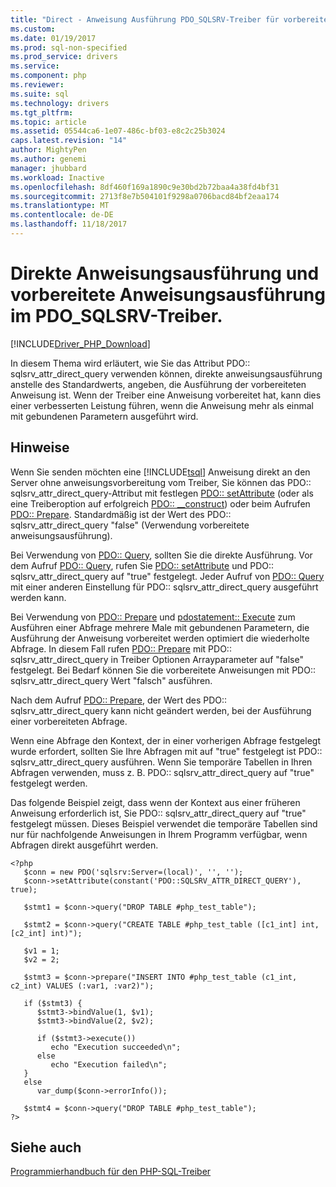 ```yaml
---
title: "Direct - Anweisung Ausführung PDO_SQLSRV-Treiber für vorbereitete Anweisungen | Microsoft Docs"
ms.custom: 
ms.date: 01/19/2017
ms.prod: sql-non-specified
ms.prod_service: drivers
ms.service: 
ms.component: php
ms.reviewer: 
ms.suite: sql
ms.technology: drivers
ms.tgt_pltfrm: 
ms.topic: article
ms.assetid: 05544ca6-1e07-486c-bf03-e8c2c25b3024
caps.latest.revision: "14"
author: MightyPen
ms.author: genemi
manager: jhubbard
ms.workload: Inactive
ms.openlocfilehash: 8df460f169a1890c9e30bd2b72baa4a38fd4bf31
ms.sourcegitcommit: 2713f8e7b504101f9298a0706bacd84bf2eaa174
ms.translationtype: MT
ms.contentlocale: de-DE
ms.lasthandoff: 11/18/2017
---
```

# <a name="direct-statement-execution-and-prepared-statement-execution-in-the-pdosqlsrv-driver"></a>Direkte Anweisungsausführung und vorbereitete Anweisungsausführung im PDO_SQLSRV-Treiber.
[!INCLUDE[Driver_PHP_Download](../../includes/driver_php_download.md)]

In diesem Thema wird erläutert, wie Sie das Attribut PDO:: sqlsrv_attr_direct_query verwenden können, direkte anweisungsausführung anstelle des Standardwerts, angeben, die Ausführung der vorbereiteten Anweisung ist.  Wenn der Treiber eine Anweisung vorbereitet hat, kann dies einer verbesserten Leistung führen, wenn die Anweisung mehr als einmal mit gebundenen Parametern ausgeführt wird.  
  
## <a name="remarks"></a>Hinweise  
Wenn Sie senden möchten eine [!INCLUDE[tsql](../../includes/tsql_md.md)] Anweisung direkt an den Server ohne anweisungsvorbereitung vom Treiber, Sie können das PDO:: sqlsrv_attr_direct_query-Attribut mit festlegen [PDO:: setAttribute](../../connect/php/pdo-setattribute.md) (oder als eine Treiberoption auf erfolgreich [PDO:: __construct](../../connect/php/pdo-construct.md)) oder beim Aufrufen [PDO:: Prepare](../../connect/php/pdo-prepare.md). Standardmäßig ist der Wert des PDO:: sqlsrv_attr_direct_query "false" (Verwendung vorbereitete anweisungsausführung).  
  
Bei Verwendung von [PDO:: Query](../../connect/php/pdo-query.md), sollten Sie die direkte Ausführung. Vor dem Aufruf [PDO:: Query](../../connect/php/pdo-query.md), rufen Sie [PDO:: setAttribute](../../connect/php/pdo-setattribute.md) und PDO:: sqlsrv_attr_direct_query auf "true" festgelegt.  Jeder Aufruf von [PDO:: Query](../../connect/php/pdo-query.md) mit einer anderen Einstellung für PDO:: sqlsrv_attr_direct_query ausgeführt werden kann.  
  
Bei Verwendung von [PDO:: Prepare](../../connect/php/pdo-prepare.md) und [pdostatement:: Execute](../../connect/php/pdostatement-execute.md) zum Ausführen einer Abfrage mehrere Male mit gebundenen Parametern, die Ausführung der Anweisung vorbereitet werden optimiert die wiederholte Abfrage.  In diesem Fall rufen [PDO:: Prepare](../../connect/php/pdo-prepare.md) mit PDO:: sqlsrv_attr_direct_query in Treiber Optionen Arrayparameter auf "false" festgelegt. Bei Bedarf können Sie die vorbereitete Anweisungen mit PDO:: sqlsrv_attr_direct_query Wert "falsch" ausführen.  
  
Nach dem Aufruf [PDO:: Prepare](../../connect/php/pdo-prepare.md), der Wert des PDO:: sqlsrv_attr_direct_query kann nicht geändert werden, bei der Ausführung einer vorbereiteten Abfrage.  
  
Wenn eine Abfrage den Kontext, der in einer vorherigen Abfrage festgelegt wurde erfordert, sollten Sie Ihre Abfragen mit auf "true" festgelegt ist PDO:: sqlsrv_attr_direct_query ausführen. Wenn Sie temporäre Tabellen in Ihren Abfragen verwenden, muss z. B. PDO:: sqlsrv_attr_direct_query auf "true" festgelegt werden.  
  
Das folgende Beispiel zeigt, dass wenn der Kontext aus einer früheren Anweisung erforderlich ist, Sie PDO:: sqlsrv_attr_direct_query auf "true" festgelegt müssen.  Dieses Beispiel verwendet die temporäre Tabellen sind nur für nachfolgende Anweisungen in Ihrem Programm verfügbar, wenn Abfragen direkt ausgeführt werden.  
  
```  
<?php  
   $conn = new PDO('sqlsrv:Server=(local)', '', '');  
   $conn->setAttribute(constant('PDO::SQLSRV_ATTR_DIRECT_QUERY'), true);  
  
   $stmt1 = $conn->query("DROP TABLE #php_test_table");  
  
   $stmt2 = $conn->query("CREATE TABLE #php_test_table ([c1_int] int, [c2_int] int)");  
  
   $v1 = 1;  
   $v2 = 2;  
  
   $stmt3 = $conn->prepare("INSERT INTO #php_test_table (c1_int, c2_int) VALUES (:var1, :var2)");  
  
   if ($stmt3) {  
      $stmt3->bindValue(1, $v1);  
      $stmt3->bindValue(2, $v2);  
  
      if ($stmt3->execute())  
         echo "Execution succeeded\n";       
      else  
         echo "Execution failed\n";  
   }  
   else  
      var_dump($conn->errorInfo());  
  
   $stmt4 = $conn->query("DROP TABLE #php_test_table");  
?>  
```  
  
## <a name="see-also"></a>Siehe auch  
[Programmierhandbuch für den PHP-SQL-Treiber](../../connect/php/programming-guide-for-php-sql-driver.md)
  
